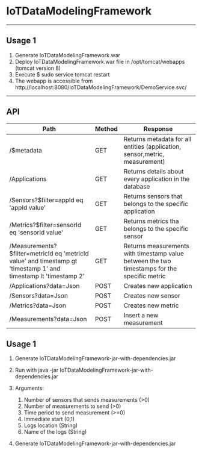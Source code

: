 # IoTDataModelingFramework
----

## Usage 1
1. Generate IoTDataModelingFramework.war
2. Deploy IoTDataModelingFramework.war file in /opt/tomcat/webapps (tomcat version 8)
3. Execute $ sudo service tomcat restart
4. The webapp is accessible from http://localhost:8080/IoTDataModelingFramework/DemoService.svc/

----
## API

| Path                                                                                           	| Method 	| Response                                                        	|
|------------------------------------------------------------------------------------------------	|--------	|-----------------------------------------------------------------	|
| /$metadata                                                                                      |GET      |Returns metadata for all entities (application, sensor,metric, measurement)
| /Applications                                                                                   |GET      |Returns details about every application in the database        
| /Sensors?$filter=appId eq 'appId value'                                                         |GET      |Returns sensors that belongs to the specific application
| /Metrics?$filter=sensorId eq 'sensorId value'                                                   |GET      |Returns metrics tha belongs to the specific sensor
| /Measurements?$filter=metricId eq 'metricId value' and timestamp gt 'timestamp 1' and timestamp lt 'timestamp 2' |GET |Returns measurements with timestamp value between the two timestamps for the specific metric
| /Applications?data=Json                                                                          |POST     |Creates new application
| /Sensors?data=Json                                                                               |POST     |Creates new sensor
| /Metrics?data=Json                                                                               |POST     |Creates new metric
| /Measurements?data=Json                                                                          |POST     |Insert a new measurement


## Usage 1
1. Generate IoTDataModelingFramework-jar-with-dependencies.jar
2. Run with java -jar IoTDataModelingFramework-jar-with-dependencies.jar
3. Arguments:
      1. Number of sensors that sends measurements (>0)
      2. Number of measurements to send (>0)
      3. Time period to send measurement (>=0)
      4. Immediate start (0,1)
      5. Logs location (String)
      6. Name of the logs (String)







2. Generate IoTDataModelingFramework-jar-with-dependencies.jar

